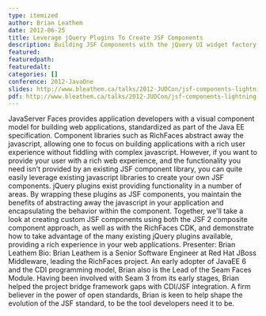 ```yaml
---
type: itemized
author: Brian Leathem
date: 2012-06-25
title: Leverage jQuery Plugins To Create JSF Components
description: Building JSF Components with the jQuery UI widget factory
featured:
featuredpath:
featuredalt:
categories: []
conference: 2012-JavaOne
slides: http://www.bleathem.ca/talks/2012-JUDCon/jsf-components-lightning.html
pdf: http://www.bleathem.ca/talks/2012-JUDCon/jsf-components-lightning.pdf
---
```


JavaServer Faces provides application developers with a visual component model for building web applications, standardized as part of the Java EE specification. Component libraries such as RichFaces abstract away the javascript, allowing one to focus on building applications with a rich user experience without fiddling with complex javascript. However, if you want to provide your user with a rich web experience, and the functionality you need isn't provided by an existing JSF component library, you can quite easily leverage existing javascript libraries to create your own JSF components. jQuery plugins exist providing functionality in a number of areas. By wrapping these plugins as JSF components, you maintain the benefits of abstracting away the javascript in your application and encapsulating the behavior within the component. Together, we'll take a look at creating custom JSF components using both the JSF 2 composite component approach, as well as with the RichFaces CDK, and demonstrate how to take advantage of the many existing jQuery plugins available, providing a rich experience in your web applications. Presenter: Brian Leathem Bio: Brian Leathem is a Senior Software Engineer at Red Hat JBoss Middleware, leading the RichFaces project. An early adopter of JavaEE 6 and the CDI programming model, Brian also is the Lead of the Seam Faces Module. Having been involved with Seam 3 from its early stages, Brian helped the project bridge framework gaps with CDI/JSF integration. A firm believer in the power of open standards, Brian is keen to help shape the evolution of the JSF standard, to be the tool developers need it to be.
